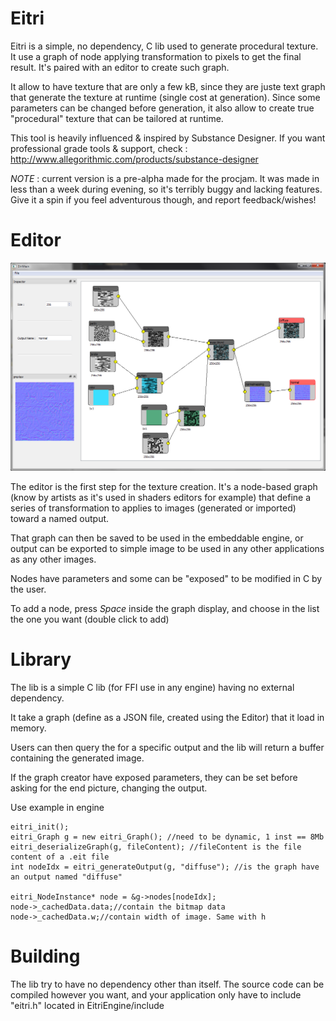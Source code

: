 Eitri
=====

Eitri is a simple, no dependency, C lib used to generate procedural texture.
It use a graph of node applying transformation to pixels to get the final result.
It's paired with an editor to create such graph.

It allow to have texture that are only a few kB, since they are juste text graph that generate the texture at runtime (single cost at generation).
Since some parameters can be changed before generation, it also allow to create true "procedural" texture that can be tailored at runtime.

This tool is heavily influenced & inspired by Substance Designer. If you want professional grade tools & support, check : http://www.allegorithmic.com/products/substance-designer

*NOTE* : current version is a pre-alpha made for the procjam. It was made in less than a week during evening, so it's terribly buggy and lacking features. Give it a spin if you feel adventurous though, and report feedback/wishes!


Editor
=====

![Eitri screenshot](screenshot.png?raw=true "Editor screenshot")

The editor is the first step for the texture creation. It's a node-based graph (know by artists as it's used in shaders editors for example) that define a series of transformation to applies to images (generated or imported) toward a named output.

That graph can then be saved to be used in the embeddable engine, or output can be exported to simple image to be used in any other applications as any other images.

Nodes have parameters and some can be "exposed" to be modified in C by the user.

To add a node, press *Space* inside the graph display, and choose in the list the one you want (double click to add)

Library
=====

The lib is a simple C lib (for FFI use in any engine) having no external dependency.

It take a graph (define as a JSON file, created using the Editor) that it load in memory.

Users can then query the for a specific output and the lib will return a buffer containing the generated image.

If the graph creator have exposed parameters, they can be set before asking for the end picture, changing the output.

Use example in engine

	eitri_init();
	eitri_Graph g = new eitri_Graph(); //need to be dynamic, 1 inst == 8Mb
	eitri_deserializeGraph(g, fileContent); //fileContent is the file content of a .eit file
	int nodeIdx = eitri_generateOutput(g, "diffuse"); //is the graph have an output named "diffuse"
	
	eitri_NodeInstance* node = &g->nodes[nodeIdx];
	node->_cachedData.data;//contain the bitmap data
	node->_cachedData.w;//contain width of image. Same with h

Building
======

The lib try to have no dependency other than itself. The source code can be compiled however you want, and your application only have to include "eitri.h" located in EitriEngine/include

